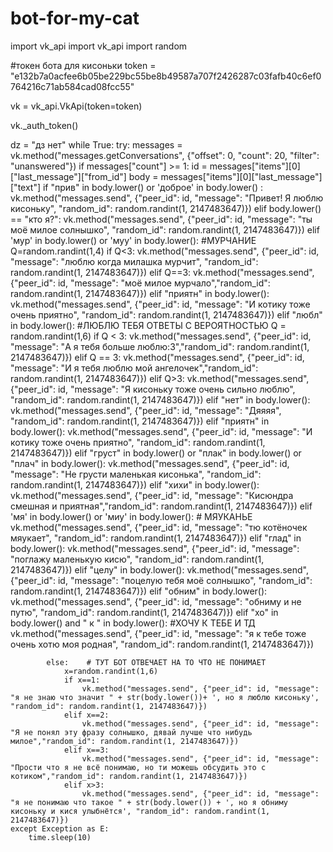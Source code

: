 # bot-for-my-cat

import vk_api
import vk_api
import random

#токен бота для кисоньки
token = "e132b7a0acfee6b05be229bc55be8b49587a707f2426287c03fafb40c6ef0764216c71ab584cad08fcc55"


vk = vk_api.VkApi(token=token)

vk._auth_token()

dz = "дз нет"
while True:
    try:
        messages = vk.method("messages.getConversations", {"offset": 0, "count": 20, "filter": "unanswered"})
        if messages["count"] >= 1:
            id = messages["items"][0]["last_message"]["from_id"]
            body = messages["items"][0]["last_message"]["text"]
            if "прив" in body.lower() or 'доброе' in body.lower() :
                vk.method("messages.send", {"peer_id": id, "message": "Привет! Я люблю кисоньку", "random_id": random.randint(1, 2147483647)})
            elif body.lower() == "кто я?":
                vk.method("messages.send", {"peer_id": id, "message": "ты моё милое солнышко", "random_id": random.randint(1, 2147483647)})
            elif 'мур' in body.lower() or 'муу' in body.lower(): #МУРЧАНИЕ
                Q=random.randint(1,4)
                if Q<3:
                    vk.method("messages.send", {"peer_id": id, "message": "люблю когда милашка мурчит", "random_id": random.randint(1, 2147483647)})
                elif Q==3:
                    vk.method("messages.send", {"peer_id": id, "message": "моё милое мурчало","random_id": random.randint(1, 2147483647)})
            elif "приятн" in body.lower():
                vk.method("messages.send", {"peer_id": id, "message": "И котику тоже очень приятно", "random_id": random.randint(1, 2147483647)})
            elif "любл" in body.lower():   #ЛЮБЛЮ ТЕБЯ ОТВЕТЫ С ВЕРОЯТНОСТЬЮ
                Q = random.randint(1,6)
                if Q < 3:
                    vk.method("messages.send", {"peer_id": id, "message": "А я тебя больше люблю:3","random_id": random.randint(1, 2147483647)})
                elif Q == 3:
                    vk.method("messages.send", {"peer_id": id, "message": "И я тебя люблю мой ангелочек","random_id": random.randint(1, 2147483647)})
                elif Q>3:
                    vk.method("messages.send", {"peer_id": id, "message": "Я кисоньку тоже очень сильно люблю", "random_id": random.randint(1, 2147483647)})
            elif "нет" in body.lower():
                vk.method("messages.send", {"peer_id": id, "message": "Дяяяя", "random_id": random.randint(1, 2147483647)})
            elif "приятн" in body.lower():
                vk.method("messages.send", {"peer_id": id, "message": "И котику тоже очень приятно", "random_id": random.randint(1, 2147483647)})
            elif "груст" in body.lower() or "плак" in body.lower() or "плач" in body.lower():
                vk.method("messages.send", {"peer_id": id, "message": "Не грусти маленькая кисонька", "random_id": random.randint(1, 2147483647)})
            elif "хихи" in body.lower():
                vk.method("messages.send", {"peer_id": id, "message": "Кисюндра смешная и приятная","random_id": random.randint(1, 2147483647)})
            elif 'мя' in body.lower() or 'миу' in body.lower():  # МЯУКАНЬЕ
                vk.method("messages.send", {"peer_id": id, "message": "тю котёночек мяукает", "random_id": random.randint(1, 2147483647)})
            elif "глад" in body.lower():
                vk.method("messages.send", {"peer_id": id, "message": "поглажу маленькую кисю", "random_id": random.randint(1, 2147483647)})
            elif "целу" in body.lower():
                vk.method("messages.send", {"peer_id": id, "message": "поцелую тебя моё солнышко", "random_id": random.randint(1, 2147483647)})
            elif "обним" in body.lower():
                vk.method("messages.send", {"peer_id": id, "message": "обниму и не путю", "random_id": random.randint(1, 2147483647)})
            elif "хо" in body.lower() and " к " in body.lower():  #ХОЧУ К ТЕБЕ И ТД
                vk.method("messages.send", {"peer_id": id, "message": "я к тебе тоже очень хотю моя родная", "random_id": random.randint(1, 2147483647)})




            else:    # ТУТ БОТ ОТВЕЧАЕТ НА ТО ЧТО НЕ ПОНИМАЕТ
                x=random.randint(1,6)
                if x==1:
                    vk.method("messages.send", {"peer_id": id, "message": "я не знаю что значит " + str(body.lower())+ ', но я люблю кисоньку', "random_id": random.randint(1, 2147483647)})
                elif x==2:
                    vk.method("messages.send", {"peer_id": id, "message": "Я не понял эту фразу солнышко, дявай лучше что нибудь милое","random_id": random.randint(1, 2147483647)})
                elif x==3:
                    vk.method("messages.send", {"peer_id": id, "message": "Прости что я не всё понимаю, но ти можешь обсудить это с котиком","random_id": random.randint(1, 2147483647)})
                elif x>3:
                    vk.method("messages.send", {"peer_id": id, "message": "я не понимаю что такое " + str(body.lower()) + ', но я обниму кисоньку и кися улыбнётся', "random_id": random.randint(1, 2147483647)})
    except Exception as E:
        time.sleep(10)


